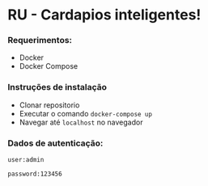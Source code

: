 # RU - Cardapios inteligentes!

### Requerimentos:
- Docker
- Docker Compose

### Instruções de instalação
- Clonar repositorio
- Executar o comando
`docker-compose up`
- Navegar até `localhost` no navegador


### Dados de autenticação:

`user:admin`

`password:123456`
